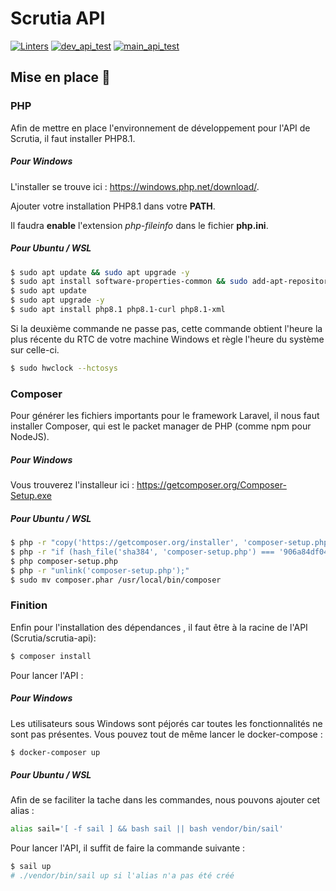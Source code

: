 # Scrutia API

[![Linters](https://github.com/AloisChristen/Scrutia/actions/workflows/linter.yml/badge.svg)](https://github.com/AloisChristen/Scrutia/actions/workflows/linter.yml)  [![dev_api_test](https://github.com/AloisChristen/Scrutia/actions/workflows/dev_api_test.yml/badge.svg)](https://github.com/AloisChristen/Scrutia/actions/workflows/dev_api_test.yml) [![main_api_test](https://github.com/AloisChristen/Scrutia/actions/workflows/main_api_test.yml/badge.svg)](https://github.com/AloisChristen/Scrutia/actions/workflows/main_api_test.yml)

## Mise en place :wrench:

### PHP

Afin de mettre en place l'environnement de développement pour l'API de Scrutia, il faut installer PHP8.1.

##### Pour Windows

L'installer se trouve ici : https://windows.php.net/download/.

Ajouter votre installation PHP8.1 dans votre **PATH**.

Il faudra **enable** l'extension *php-fileinfo* dans le fichier **php.ini**.

##### Pour Ubuntu / WSL

```bash
$ sudo apt update && sudo apt upgrade -y
$ sudo apt install software-properties-common && sudo add-apt-repository ppa:ondrej/php -y
$ sudo apt update
$ sudo apt upgrade -y
$ sudo apt install php8.1 php8.1-curl php8.1-xml 
```

Si la deuxième commande ne passe pas, cette commande obtient l'heure la plus récente du RTC de votre machine Windows et règle l'heure du système sur celle-ci.

```bash
$ sudo hwclock --hctosys 
```

### Composer

Pour générer les fichiers importants pour le framework Laravel, il nous faut installer Composer, qui est le packet manager de PHP (comme npm pour NodeJS).

##### Pour Windows

Vous trouverez l'installeur ici : https://getcomposer.org/Composer-Setup.exe

##### Pour Ubuntu / WSL

```bash
$ php -r "copy('https://getcomposer.org/installer', 'composer-setup.php');"
$ php -r "if (hash_file('sha384', 'composer-setup.php') === '906a84df04cea2aa72f40b5f787e49f22d4c2f19492ac310e8cba5b96ac8b64115ac402c8cd292b8a03482574915d1a8') { echo 'Installer verified'; } else { echo 'Installer corrupt'; unlink('composer-setup.php'); } echo PHP_EOL;"
$ php composer-setup.php
$ php -r "unlink('composer-setup.php');"
$ sudo mv composer.phar /usr/local/bin/composer
```

### Finition

Enfin pour l'installation des dépendances , il faut être à la racine de l'API (Scrutia/scrutia-api):

```bash
$ composer install
```

Pour lancer l'API :

##### Pour Windows

Les utilisateurs sous Windows sont péjorés car toutes les fonctionnalités ne sont pas présentes. Vous pouvez tout de même lancer le docker-compose :

```bash
$ docker-composer up
```

##### Pour Ubuntu / WSL

Afin de se faciliter la tache dans les commandes, nous pouvons ajouter cet alias : 

```bash
alias sail='[ -f sail ] && bash sail || bash vendor/bin/sail'
```

Pour lancer l'API, il suffit de faire la commande suivante : 

```bash
$ sail up
# ./vendor/bin/sail up si l'alias n'a pas été créé
```

